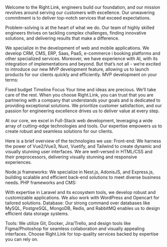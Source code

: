 Welcome to the Right.Link, engineers build our foundation, and our mission revolves around serving our customers with excellence. Our unwavering commitment is to deliver top-notch services that exceed expectations.

Problem-solving is at the heart of what we do. Our team of highly skilled engineers thrives on tackling complex challenges, finding innovative solutions, and delivering results that make a difference.

We specialize in the development of web and mobile applications.
We develop CRM, CMS, ERP, Saas, PaaS, e-commerce і booking platforms and other specialized services.
Moreover, we have experience with AI, with its integration of implementations and beyond.
But that’s not all - we’re excited to introduce our new MVP development feature, allowing us to launch products for our clients quickly and efficiently.
MVP development on your terms:

Fixed budget
Timeline
Focus
 Your time and ideas are precious. We’ll take care of the rest.
When you choose Right.Link, you can trust that you are partnering with a company that understands your goals and is dedicated to providing exceptional solutions. We prioritize customer satisfaction, and our passion for engineering excellence drives us to deliver value at every step.

At our core, we excel in Full-Stack web development, leveraging a wide array of cutting-edge technologies and tools. Our expertise empowers us to create robust and seamless solutions for our clients.

Here is a brief overview of the technologies we use:
Front-end:
We harness the power of Vue2/Vue3, Nuxt, Vuetify, and Tailwind to create dynamic and visually stunning user interfaces.
We are well-versed in HTML/CSS and their preprocessors, delivering visually stunning and responsive experiences.

Node.js frameworks:
We specialize in Nest.js, AdonisJS, and Express.js, building scalable and efficient back-end solutions to meet diverse business needs.
PHP frameworks and CMS:

With expertise in Laravel and its ecosystem tools, we develop robust and customizable applications.
We also work with WordPress and Opencart for tailored solutions.
Database:
Our strong command over databases like MySQL, PostgreSQL, MongoDB, Redis, and RabbitMQ enables us to design efficient data storage systems.

Tools:
We utilize Git, Docker, Jira/Trello, and design tools like Figma/Photoshop for seamless collaboration and visually appealing interfaces.
Choose Right.Link for top-quality services backed by expertise you can rely on.
